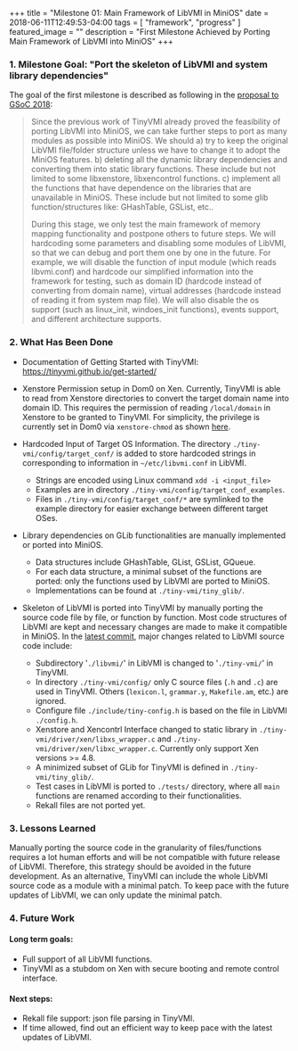 +++
title =  "Milestone 01: Main Framework of LibVMI in MiniOS"
date = 2018-06-11T12:49:53-04:00
tags = [ "framework", "progress" ]
featured_image = ""
description = "First Milestone Achieved by Porting Main Framework of LibVMI into MiniOS"
+++


### 1. Milestone Goal: "Port the skeleton of LibVMI and system library dependencies"
The goal of the first milestone is described as following in the [proposal to GSoC 2018](https://docs.google.com/document/d/1Y0qOjpXog0DjJoBygMCIGwZXvNaYgaADfuQB1mEJ9mI/edit?usp=sharing):

> Since the previous work of TinyVMI already proved the feasibility of porting LibVMI into MiniOS, we can take further steps to port as many modules as possible into MiniOS. We should a) try to keep the original LibVMI file/folder structure unless we have to change it to adopt the MiniOS features. b) deleting all the dynamic library dependencies and converting them into static library functions. These include but not limited to some libxenstore, libxencontrol functions. c) implement all the functions that have dependence on the libraries that are unavailable in MiniOS. These include but not limited to some glib function/structures like: GHashTable, GSList, etc..
> 
> During this stage, we only test the main framework of memory mapping functionality and postpone others to future steps. We will hardcoding some parameters and disabling some modules of LibVMI, so that we can debug and port them one by one in the future. For example, we will disable the function of input module (which reads libvmi.conf) and hardcode our simplified information into the framework for testing, such as domain ID (hardcode instead of converting from domain name), virtual addresses (hardcode instead of reading it from system map file). We will also disable the os support (such as linux_init, windoes_init functions), events support, and different architecture supports. 


### 2. What Has Been Done

- Documentation of Getting Started with TinyVMI: https://tinyvmi.github.io/get-started/

- Xenstore Permission setup in Dom0 on Xen. Currently, TinyVMI is able to read from Xenstore directories to convert the target domain name into domain ID. This requires the permission of reading ``/local/domain`` in Xenstore to be granted to TinyVMI. For simplicity, the privilege is currently set in Dom0 via ``xenstore-chmod`` as shown [here](https://tinyvmi.github.io/get-started/run-tinyvmi/).  

- Hardcoded Input of Target OS Information. The directory ``./tiny-vmi/config/target_conf/`` is added to store hardcoded strings in corresponding to information in ``~/etc/libvmi.conf`` in LibVMI.
    * Strings are encoded using Linux command ``xdd -i <input_file>``
    * Examples are in directory ``./tiny-vmi/config/target_conf_examples``. 
    * Files in ``./tiny-vmi/config/target_conf/*`` are symlinked to the example directory for easier exchange between different target OSes.

- Library dependencies on GLib functionalities are manually implemented or ported into MiniOS. 
    * Data structures include GHashTable, GList, GSList, GQueue. 
    * For each data structure, a minimal subset of the functions are ported: only the functions used by LibVMI are ported to MiniOS. 
    * Implementations can be found at ``./tiny-vmi/tiny_glib/``.

- Skeleton of LibVMI is ported into TinyVMI by manually porting the source code file by file, or function by function. Most code structures of LibVMI are kept and necessary changes are made to make it compatible in MiniOS. In the [latest commit](https://github.com/tinyvmi/tinyvmi/commit/a317bdf72e006cd31612088c676e838d9dcb963e), major changes related to LibVMI source code include:

    * Subdirectory '``./libvmi/``' in LibVMI is changed to '``./tiny-vmi/``' in TinyVMI.
    * In directory ``./tiny-vmi/config/`` only C source files (``.h`` and ``.c``) are used in TinyVMI. Others (``lexicon.l``, ``grammar.y``, ``Makefile.am``, etc.) are ignored.
    * Configure file ``./include/tiny-config.h`` is based on the file in LibVMI ``./config.h``.
    * Xenstore and Xencontrl Interface changed to static library in ``./tiny-vmi/driver/xen/libxs_wrapper.c`` and ``./tiny-vmi/driver/xen/libxc_wrapper.c``. Currently only support Xen versions >= 4.8.
    * A minimized subset of GLib for TinyVMI is defined in ``./tiny-vmi/tiny_glib/``.
    * Test cases in LibVMI is ported to ``./tests/`` directory, where all ``main`` functions are renamed according to their functionalities.
    * Rekall files are not ported yet. 

### 3. Lessons Learned

Manually porting the source code in the granularity of files/functions requires a lot human efforts and will be not compatible with future release of LibVMI. Therefore, this strategy should be avoided in the future development. As an alternative, TinyVMI can include the whole LibVMI source code as a module with a minimal patch. To keep pace with the future updates of LibVMI, we can only update the minimal patch.

### 4. Future Work

#### Long term goals: 
- Full support of all LibVMI functions.
- TinyVMI as a stubdom on Xen with secure booting and remote control interface. 

#### Next steps: 
- Rekall file support: json file parsing in TinyVMI.
- If time allowed, find out an efficient way to keep pace with the latest updates of LibVMI.
